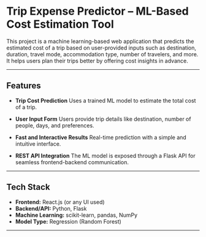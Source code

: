 # Trip Expense Predictor – ML-Based Cost Estimation Tool

This project is a machine learning-based web application that predicts the estimated cost of a trip based on user-provided inputs such as destination, duration, travel mode, accommodation type, number of travelers, and more. It helps users plan their trips better by offering cost insights in advance.

---

## Features

* **Trip Cost Prediction**
  Uses a trained ML model to estimate the total cost of a trip.

* **User Input Form**
  Users provide trip details like destination, number of people, days, and preferences.

* **Fast and Interactive Results**
  Real-time prediction with a simple and intuitive interface.

* **REST API Integration**
  The ML model is exposed through a Flask API for seamless frontend-backend communication.

---

## Tech Stack

* **Frontend:** React.js (or any UI used)
* **Backend/API:** Python, Flask
* **Machine Learning:** scikit-learn, pandas, NumPy
* **Model Type:** Regression (Random Forest)

---

